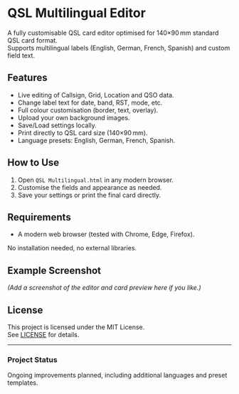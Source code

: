 # QSL Multilingual Editor

A fully customisable QSL card editor optimised for 140×90 mm standard QSL card format.  
Supports multilingual labels (English, German, French, Spanish) and custom field text.

## Features

- Live editing of Callsign, Grid, Location and QSO data.
- Change label text for date, band, RST, mode, etc.
- Full colour customisation (border, text, overlay).
- Upload your own background images.
- Save/Load settings locally.
- Print directly to QSL card size (140×90 mm).
- Language presets: English, German, French, Spanish.

## How to Use

1. Open `QSL Multilingual.html` in any modern browser.
2. Customise the fields and appearance as needed.
3. Save your settings or print the final card directly.

## Requirements

- A modern web browser (tested with Chrome, Edge, Firefox).

No installation needed, no external libraries.

## Example Screenshot

*(Add a screenshot of the editor and card preview here if you like.)*

## License

This project is licensed under the MIT License.  
See [LICENSE](LICENSE) for details.

---

### Project Status

Ongoing improvements planned, including additional languages and preset templates.
